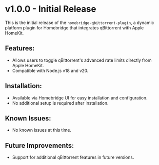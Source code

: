 # v1.0.0 - Initial Release

This is the initial release of the `homebridge-qbittorrent-plugin`, a dynamic platform plugin for Homebridge that integrates qBittorrent with Apple HomeKit.

## Features:

- Allows users to toggle qBittorrent's advanced rate limits directly from Apple HomeKit.
- Compatible with Node.js v18 and v20.

## Installation:

- Available via Homebridge UI for easy installation and configuration.
- No additional setup is required after installation.

## Known Issues:

- No known issues at this time.

## Future Improvements:

- Support for additional qBittorrent features in future versions.